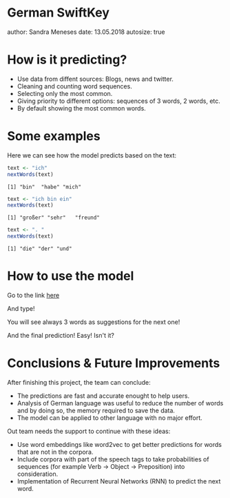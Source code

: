 German SwiftKey
========================================================
author: Sandra Meneses
date: 13.05.2018
autosize: true


How is it predicting?
========================================================

- Use data from diffent sources: Blogs, news and twitter.
- Cleaning and counting word sequences.
- Selecting only the most common.
- Giving priority to different options: sequences of 3 words, 2 words, etc.
- By default showing the most common words.

Some examples
========================================================

Here we can see how the model predicts based on the text:


```r
text <- "ich"
nextWords(text)
```

```
[1] "bin"  "habe" "mich"
```

```r
text <- "ich bin ein"
nextWords(text)
```

```
[1] "großer" "sehr"   "freund"
```

```r
text <- ". "
nextWords(text)
```

```
[1] "die" "der" "und"
```

How to use the model
========================================================

Go to the link [here](https://symeneses.shinyapps.io/SwiftKey_German/)

And type!

You will see always 3 words as suggestions for the next one!

And the final prediction! Easy! Isn't it?


Conclusions & Future Improvements
========================================================

After finishing this project, the team can conclude:

- The predictions are fast and accurate enought to help users.
- Analysis of German language was useful to reduce the number of words and by doing so, the memory required to save the data.
- The model can be applied to other language with no major effort.

Out team needs the support to continue with these ideas:

- Use word embeddings like word2vec to get better predictions for words that are not in the corpora.
- Include corpora with part of the speech tags to take probabilities of sequences (for example Verb -> Object -> Preposition) into consideration.
- Implementation of Recurrent Neural Networks (RNN) to predict the next word.
